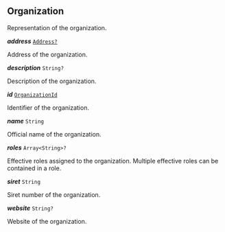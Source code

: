 

## Organization



Representation of the organization.





  
<article>

***address*** [`Address?`](/storybook/commons-address--page#model) 

Address of the organization.

</article>
<article>

***description*** `String?` 

Description of the organization.

</article>
<article>

***id*** [`OrganizationId`](#organizationid) 

Identifier of the organization.

</article>
<article>

***name*** `String` 

Official name of the organization.

</article>
<article>

***roles*** `Array<String>?` 

Effective roles assigned to the organization. Multiple effective roles can be contained in a role.

</article>
<article>

***siret*** `String` 

Siret number of the organization.

</article>
<article>

***website*** `String?` 

Website of the organization.

</article>

